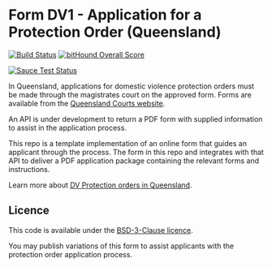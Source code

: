 # Form DV1 - Application for a Protection Order (Queensland)

[![Build Status](https://travis-ci.org/bboyle/dva-f-1.svg?branch=master)](https://travis-ci.org/bboyle/dva-f-1)
[![bitHound Overall Score](https://www.bithound.io/github/bboyle/dva-f-1/badges/score.svg)](https://www.bithound.io/github/bboyle/dva-f-1)

[![Sauce Test Status](https://saucelabs.com/browser-matrix/bboyle-dvaf1.svg)](https://saucelabs.com/u/bboyle-dvaf1)

In Queensland, applications for domestic violence protection orders must be made through the magistrates court on the approved form.
Forms are available from the [Queensland Courts website](http://www.courts.qld.gov.au/about/forms).

An API is under development to return a PDF form with supplied information to assist in the application process.

This repo is a template implementation of an online form that guides an applicant through the process.
The form in this repo and integrates with that API to deliver a PDF application package containing the relevant forms and instructions.

Learn more about [DV Protection orders in Queensland](https://www.qld.gov.au/law/crime-and-police/abuse-family-matters-and-protection-orders/domestic-violence-orders/).

## Licence

This code is available under the [BSD-3-Clause licence](LICENSE).

You may publish variations of this form to assist applicants with the protection order application process.

